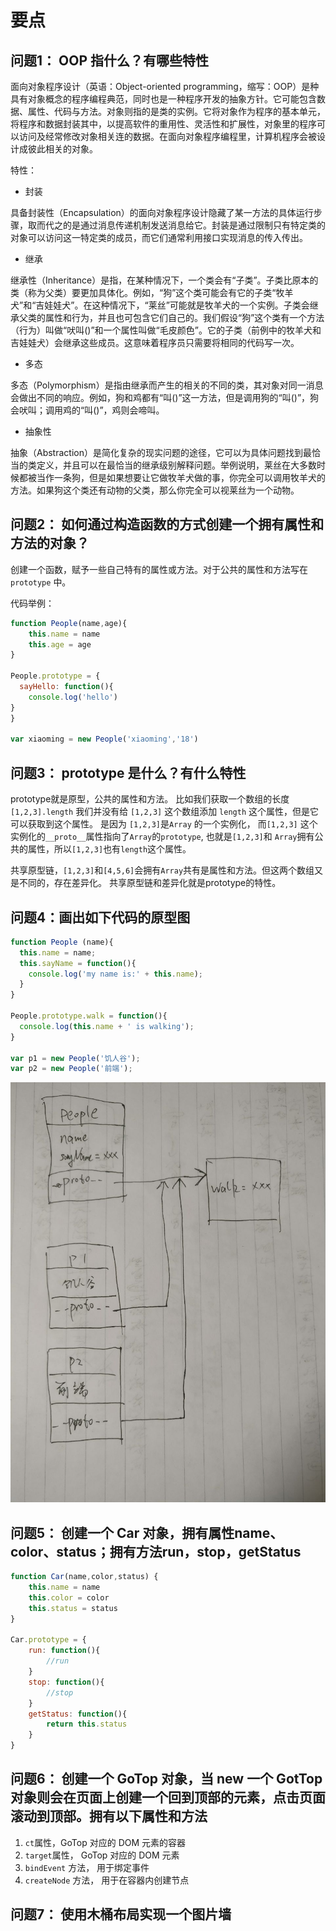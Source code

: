 # 要点

## 问题1： OOP 指什么？有哪些特性

面向对象程序设计（英语：Object-oriented programming，缩写：OOP）是种具有对象概念的程序编程典范，同时也是一种程序开发的抽象方针。它可能包含数据、属性、代码与方法。对象则指的是类的实例。它将对象作为程序的基本单元，将程序和数据封装其中，以提高软件的重用性、灵活性和扩展性，对象里的程序可以访问及经常修改对象相关连的数据。在面向对象程序编程里，计算机程序会被设计成彼此相关的对象。

特性：

- 封装

具备封装性（Encapsulation）的面向对象程序设计隐藏了某一方法的具体运行步骤，取而代之的是通过消息传递机制发送消息给它。封装是通过限制只有特定类的对象可以访问这一特定类的成员，而它们通常利用接口实现消息的传入传出。

- 继承

继承性（Inheritance）是指，在某种情况下，一个类会有“子类”。子类比原本的类（称为父类）要更加具体化。例如，“狗”这个类可能会有它的子类“牧羊犬”和“吉娃娃犬”。在这种情况下，“莱丝”可能就是牧羊犬的一个实例。子类会继承父类的属性和行为，并且也可包含它们自己的。我们假设“狗”这个类有一个方法（行为）叫做“吠叫()”和一个属性叫做“毛皮颜色”。它的子类（前例中的牧羊犬和吉娃娃犬）会继承这些成员。这意味着程序员只需要将相同的代码写一次。

- 多态

多态（Polymorphism）是指由继承而产生的相关的不同的类，其对象对同一消息会做出不同的响应。例如，狗和鸡都有“叫()”这一方法，但是调用狗的“叫()”，狗会吠叫；调用鸡的“叫()”，鸡则会啼叫。

- 抽象性

抽象（Abstraction）是简化复杂的现实问题的途径，它可以为具体问题找到最恰当的类定义，并且可以在最恰当的继承级别解释问题。举例说明，莱丝在大多数时候都被当作一条狗，但是如果想要让它做牧羊犬做的事，你完全可以调用牧羊犬的方法。如果狗这个类还有动物的父类，那么你完全可以视莱丝为一个动物。

## 问题2： 如何通过构造函数的方式创建一个拥有属性和方法的对象？

创建一个函数，赋予一些自己特有的属性或方法。对于公共的属性和方法写在`prototype` 中。

代码举例：

```javascript
function People(name,age){
    this.name = name
    this.age = age
}

People.prototype = {
  sayHello: function(){
    console.log('hello')
}
}

var xiaoming = new People('xiaoming','18')
```

## 问题3： prototype 是什么？有什么特性

prototype就是原型，公共的属性和方法。
比如我们获取一个数组的长度 `[1,2,3].length` 我们并没有给 `[1,2,3]` 这个数组添加 `length` 这个属性，但是它可以获取到这个属性。
是因为 `[1,2,3]`是`Array` 的一个实例化，
而`[1,2,3]` 这个实例化的`__proto__`属性指向了`Array`的`prototype`,
也就是`[1,2,3]`和 `Array`拥有公共的属性，所以`[1,2,3]`也有`length`这个属性。

共享原型链，`[1,2,3]`和`[4,5,6]`会拥有`Array`共有是属性和方法。但这两个数组又是不同的，存在差异化。
共享原型链和差异化就是prototype的特性。

## 问题4：画出如下代码的原型图

```javascript
function People (name){
  this.name = name;
  this.sayName = function(){
    console.log('my name is:' + this.name);
  }
}

People.prototype.walk = function(){
  console.log(this.name + ' is walking');  
}

var p1 = new People('饥人谷');
var p2 = new People('前端');
```

![图片](https://raw.githubusercontent.com/gl09025/image_respository/master/2018%E5%B9%B402%E6%9C%8803%E6%97%A5/2018-02-03%2014.09.16.jpg)

## 问题5： 创建一个 Car 对象，拥有属性name、color、status；拥有方法run，stop，getStatus

```javascript
function Car(name,color,status) {
    this.name = name
    this.color = color
    this.status = status
}

Car.prototype = {
    run: function(){
        //run
    }
    stop: function(){
        //stop
    }
    getStatus: function(){
        return this.status
    }
}
```

## 问题6： 创建一个 GoTop 对象，当 new 一个 GotTop 对象则会在页面上创建一个回到顶部的元素，点击页面滚动到顶部。拥有以下属性和方法

1. `ct`属性，GoTop 对应的 DOM 元素的容器
2. `target`属性， GoTop 对应的 DOM 元素
3. `bindEvent` 方法， 用于绑定事件
4. `createNode` 方法， 用于在容器内创建节点


## 问题7： 使用木桶布局实现一个图片墙